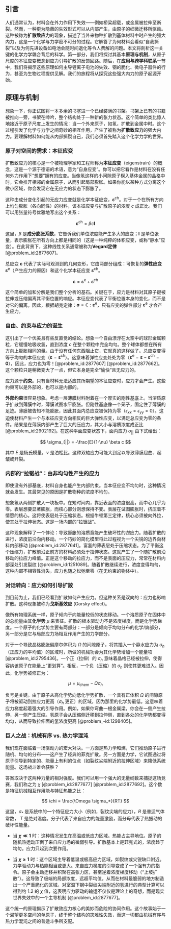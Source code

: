 ## 引言
人们通常认为，材料会在外力作用下失效——例如桥梁超载，或金属被拉伸至断裂。然而，一种更为隐蔽的失效形式可以从内部产生，由原子的细微迁移所驱动。这种被称为**扩散致应力**的现象，描述了当外来物种扩散到基体材料中时产生的强大内力，这是一个化学与力学密不可分的过程。它解答了为何材料会看似“自我撕裂”以及为何先进设备如电池会随时间退化等令人费解的问题。本文将剖析这一关键的化学力学耦合背后的科学。第一部分，我们将探讨其基本**原理与机制**，从原子尺度的本征应变概念到应力引导扩散的反馈回路。随后，在**应用与跨学科联系**一节中，我们将揭示这些原理如何主导锂离子电池的失效、钢的脆化、微电子器件的行为，甚至为生物过程提供见解。我们的旅程将从探究这些强大内力的原子起源开始。

## 原理与机制

想象一下，你正试图将一本多余的书塞进一个已经装满的书架。书架上已有的书籍被推向一旁，书架在呻吟，整个结构处于一种新的张力状态。这个简单的类比惊人地接近于原子尺度上发生的情况：当一个外来原子，如氢，扩散到金属中时。这个过程引发了化学与力学之间奇妙的相互作用，产生了被称为**扩散致应力**的强大内力。要理解材料如何能从内部撕裂自己，我们必须首先踏入这个化学力学的世界。

### 原子对空间的需求：本征应变

扩散致应力的核心是一个被物理学家和工程师称为**本征应变**（eigenstrain）的概念，这是一个源于德语的术语，意为“自身应变”。你可以把它看作是材料在没有任何外力作用下“想要”拥有的应变。当像氢这样的小间隙原子楔入基体金属的晶格中时，它会推开相邻的金属原子，从而引起局部膨胀。如果你能以某种方式分离这个微小区域，你会发现它在无应力的状态下膨胀了。

这种由成分变化引起的无应力应变就是化学本征应变，$\boldsymbol{\varepsilon}^{\mathrm{ch}}$。对于一个在所有方向上均匀膨胀（各向同性）的材料，该本征应变与扩散原子的浓度 $c$ 成正比。我们可以用张量符号优雅地写出这个关系：

$$ \boldsymbol{\varepsilon}^{\mathrm{ch}} = \beta c \mathbf{I} $$

这里，$\beta$ 是**成分膨胀系数**，它告诉我们单位浓度能产生多大的应变；$\mathbf{I}$ 是单位张量，表示膨胀在所有方向上都是相同的（这是一种纯粹的体积应变，或称“静水”应变）。在此背景下，这种线性关系通常被称为**Vegard定律** [@problem_id:2877607]。

总应变 $\boldsymbol{\varepsilon}$ 代表了实际可观测到的几何变形，它由两部分组成：可恢复的**弹性应变** $\boldsymbol{\varepsilon}^{\mathrm{e}}$（产生应力的原因）和这个化学本征应变 $\boldsymbol{\varepsilon}^{\mathrm{ch}}$。

$$ \boldsymbol{\varepsilon} = \boldsymbol{\varepsilon}^{\mathrm{e}} + \boldsymbol{\varepsilon}^{\mathrm{ch}} $$

这个简单的加和分解是我们整个分析的基石。关键在于，应力是材料对其原子键被拉伸或压缩偏离其平衡位置的响应。本征应变代表了平衡位置本身的变化，而不是对它的偏离。因此，根据胡克定律：$\boldsymbol{\sigma} = \mathbb{C} : \boldsymbol{\varepsilon}^{\mathrm{e}}$，只有应变的弹性部分 $\boldsymbol{\varepsilon}^{\mathrm{e}}$ 才会产生应力。

### 自由、约束与应力的诞生

这引出了一个优美且有些反直觉的结论。想象一个自由漂浮在太空中的球形金属颗粒，它缓慢地吸收氢，直到浓度 $c$ 在整个颗粒中完全均匀。整个球体都想在所有方向上膨胀相同的量。由于没有任何东西阻止它，它就真的这样做了。总应变变得等于均匀的本征应变（$\boldsymbol{\varepsilon} = \boldsymbol{\varepsilon}^{\mathrm{ch}}$）。这意味着弹性应变处处为零（$\boldsymbol{\varepsilon}^{\mathrm{e}} = \boldsymbol{\varepsilon} - \boldsymbol{\varepsilon}^{\mathrm{ch}} = \mathbf{0}$），因此，应力也为零！[@problem_id:2877607] [@problem_id:2877662]。这个颗粒只是稍微变大了一点，但它本身是完全“愉快”且无应力的。

应力源于**约束**。只有当材料无法适应其所期望的本征应变时，应力才会产生。这些约束可以是外部的，也可以是内部的。

**外部约束**很容易想象。考虑一层薄膜材料附着在一个厚实的刚性基底上。当溶质原子扩散到薄膜中时，薄膜试图水平膨胀。但刚性基底像一个笼子，固定住了薄膜的足迹。薄膜被告知不能膨胀，因此其面内总应变被保持为零（$\epsilon_{xx} = \epsilon_{yy} = 0$）。这迫使材料产生一个与本征应变方向相反的巨大弹性应变，以满足总应变为零的条件。结果是在薄膜内部产生了巨大的压应力，其大小与溶质浓度成正比 [@problem_id:2902192]。在这种平面应变状态下，面内应力 $\sigma_{||}$ 由下式给出：

$$ \sigma_{||} = -\frac{E}{1-\nu} \beta c $$

其中 $E$ 是杨氏模量，$\nu$ 是泊松比。这种双轴应力可能大到足以导致薄膜屈曲、起皱或开裂。

### 内部的“拉锯战”：由非均匀性产生的应力

即使没有外部基底，材料自身也能产生内部约束。当本征应变不均匀时，这种情况就会发生。其最常见的原因是扩散物种的浓度不均匀。

想象氢从两侧扩散入一块板中。在短时间内，靠近表面的浓度很高，而中心几乎为零。表层想要显著膨胀，而核心部分则想保持不变。表层在试图膨胀时，挤压着不情愿的核心。这将使表层处于压缩状态。根据牛顿第三定律，核心必须被向外拉，使其处于拉伸状态。这是一场内部的“拉锯战”。

这种现象解释了一个悖论：导致膨胀的溶质竟能产生破坏性的*拉*应力。随着扩散的进行，浓度前沿向内移动。一个巧妙的简化模型将此过程视为一个尖锐的边界向材料内部移动 [@problem_id:2877641]。富氢的薄表层处于压缩状态。为了平衡这个压缩力，扩散前沿正前方的材料必须处于拉伸状态。这就产生了一个随扩散前沿移动的拉应力峰值。正是这个移动的拉应力，而不是表面的压应力，常常在材料内部深处引发裂纹 [@problem_id:1251089]。随着扩散继续进行，浓度变得均匀，这种内部不相容性消失，应力也随之松弛至零（在无约束的物体中）。

### 对话转向：应力如何引导扩散

到目前为止，我们已经看到扩散如何产生应力。但这种关系是双向的：应力也影响扩散。这种现象被称为**戈斯基效应** (Gorsky effect)。

像所有物理系统一样，原子倾向于向能量较低的状态移动。一个溶质原子在固体中的总能量由其**化学势** $\mu$ 来表征。扩散的根本驱动力不是浓度梯度，而是化学势梯度。一个原子的化学势主要有两部分：一部分是倾向于均匀分布的化学/熵部分，另一部分是它与局部应力场相互作用产生的力学部分。

对于一个导致晶格膨胀偏摩尔体积为 $\Omega$ 的间隙原子，将其插入一个静水应力为 $\sigma_h$（正应力的平均值）的区域时，所做的机械功会为其化学势增加一个能量项 [@problem_id:2795436]。一个正（拉伸）的 $\sigma_h$ 意味着晶格已经被拉伸，使得容纳该原子在能量上“更划算”。相反，一个负（压缩）的 $\sigma_h$ 则使其更难进入。因此，化学势被修正为：

$$ \mu = \mu_{\mathrm{chem}} - \Omega \sigma_h $$

负号是关键。由于原子从高化学势向低化学势扩散，一个具有正体积 $\Omega$ 的间隙原子将被驱动到拉应力更高（$\sigma_h$ 更正）的区域，因为那里的化学势最低。这意味着应力梯度起着强大的引导作用。例如，如果你弯曲一根金属梁，你会在一侧产生拉伸，另一侧产生压缩。氢原子会从压缩侧迁移到拉伸侧，直到各处的化学势都变得均匀，从而导致拉伸面的氢浓度更高 [@problem_-id:1298405]。

### 巨人之战：机械有序 vs. 热力学混沌

我们现在面临着一场驱动力的宏大对决。一方面是热力学和熵，它们推动原子进行随机、均匀的分布——这产生了经典的菲克扩散。另一方面是力学，它试图通过将原子引导到特定的、能量上有利的位点（如裂纹尖端附近的拉伸区域）来降低系统能量。这场战斗谁会获胜？

答案取决于这两种力量的相对强度。我们可以用一个强大的无量纲数来捕捉这场竞赛，我们称之为 $\chi$ [@problem_id:2877677] [@problem_id:2877692]。这个数是特征机械相互作用能与特征热能之比：

$$ \chi = \frac{\Omega \sigma_*}{RT} $$

这里，$\sigma_*$ 是系统中的一个特征应力大小（例如，裂纹尖端的应力），$R$ 是普适气体常数， $T$ 是绝对温度。分子代表了来自应力的能量激励，而分母代表了热振动的破坏性能量。

-   当 **$\chi \ll 1$** 时：这种情况发生在高温或低应力区域。热能占主导地位。原子的随机热运动压倒了来自应力场的微弱引导。扩散基本上是菲克式的，浓度趋于均匀。应力只起到次要作用。

-   当 **$\chi \ge 1$** 时：这个区域主导着低温或极高应力区域，如裂纹或尖锐缺口附近。力学驱动力与热能相当或更大。来自应力梯度的引导变成了一个强有力的指令。原子会主动迁移并积聚在高张力区，甚至逆着浓度梯度移动（“上坡扩散”）。这导致了极端的局部浓度，远超平均值，从而在材料最脆弱的地方制造出一个严重脆化的区域。对室温下钢中裂纹尖端附近的氢进行的典型计算可以得到约 $1.2$ 的 $\chi$ 值，这表明应力驱动的输运不仅仅是理论上的奇想，而是现实世界失效中的一个主导机制 [@problem_id:2877677]。

这个统一的原理揭示了扩散致应力核心的美妙而危险的协同作用。这个故事始于一个渴望更多空间的单原子，终于整个结构的灾难性失效，而这一切都由机械有序与热力学混沌之间的普适斗争所支配。

